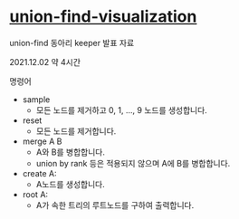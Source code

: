 # [union-find-visualization](http://union-find.kro.kr)
union-find 동아리 keeper 발표 자료

2021.12.02 약 4시간

명령어
- sample
  - 모든 노드를 제거하고 0, 1, ..., 9 노드를 생성합니다.
- reset
  - 모든 노드를 제거합니다.
- merge A B
  - A와 B를 병합합니다.
  - union by rank 등은 적용되지 않으며 A에 B를 병합합니다.
- create A:
  - A노드를 생성합니다.
- root A:
  - A가 속한 트리의 루트노드를 구하여 출력합니다.
